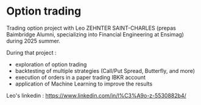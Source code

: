 # Option trading

Trading option project with Leo ZEHNTER SAINT-CHARLES (prepas Baimbridge Alumni, specializing into Financial Engineering at Ensimag) during 2025 summer.

During that project :
- exploration of option trading
- backtesting of multiple strategies (Call/Put Spread, Butterfly, and more)
- execution of orders in a paper trading IBKR account
- application of Machine Learning to improve the results

Leo's linkedin : 
https://www.linkedin.com/in/l%C3%A9o-z-5530882b4/
